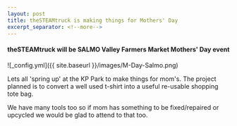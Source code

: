 ```yaml
---
layout: post
title: theSTEAMtruck is making things for Mothers' Day
excerpt_separator: <!--more-->
---
```


#### theSTEAMtruck will be SALMO Valley Farmers Market Mothers' Day event

![_config.yml]({{ site.baseurl }}/images/M-Day-Salmo.png)

Lets all 'spring up' at the KP Park to make things for mom's.
The project planned is to convert a well used t-shirt into a useful re-usable shopping tote bag.
<!--more-->
We have many tools too so if mom has something to be fixed/repaired 
or upcycled we would be glad to attend to that too.
